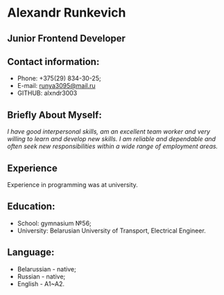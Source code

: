 # Alexandr Runkevich
## Junior Frontend Developer

## Contact information:
 * Phone: +375(29) 834-30-25;
 * E-mail: runya3095@mail.ru
 * GITHUB: alxndr3003
## Briefly About Myself:
*I have good interpersonal skills, am an excellent team worker and very willing to learn and develop new skills. I am reliable and dependable and often seek new responsibilities within a wide range of employment areas.*
## Experience
Experience in programming was at university.
## Education:
* School: gymnasium №56;
* University: Belarusian University of Transport, Electrical Engineer.
## Language:
* Belarussian - native;
* Russian - native;
* English - A1~A2.